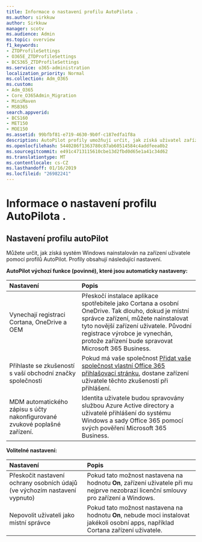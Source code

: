```yaml
---
title: Informace o nastavení profilu AutoPilota .
ms.author: sirkkuw
author: Sirkkuw
manager: scotv
ms.audience: Admin
ms.topic: overview
f1_keywords:
- ZTDProfileSettings
- O365E_ZTDProfileSettings
- BCS365_ZTDProfileSettings
ms.service: o365-administration
localization_priority: Normal
ms.collection: Adm_O365
ms.custom:
- Adm_O365
- Core_O365Admin_Migration
- MiniMaven
- MSB365
search.appverid:
- BCS160
- MET150
- MOE150
ms.assetid: 99bfbf81-e719-4630-9b0f-c187edfa1f8a
description: AutoPilot profily umožňují určit, jak získá uživatel zařízení nainstalován systém Windows. Profily obsahují výchozí a volitelné nastavení, například Přeskočit instalaci Cortana.
ms.openlocfilehash: 5440286f1363780c87ab60514584c4addfeea0b2
ms.sourcegitcommit: e491c4713115610cbe13d2fbd0d65e1a41c34d62
ms.translationtype: MT
ms.contentlocale: cs-CZ
ms.lasthandoff: 01/16/2019
ms.locfileid: "26982241"
---
```

# <a name="about-autopilot-profile-settings"></a>Informace o nastavení profilu AutoPilota .

## <a name="autopilot-profile-settings"></a>Nastavení profilu autoPilot

Můžete určit, jak získá systém Windows nainstalován na zařízení uživatele pomocí profilů AutoPilot. Profily obsahují následující nastavení.
  
 **AutoPilot výchozí funkce (povinné), které jsou automaticky nastaveny:**
  
|**Nastavení**|**Popis**|
|:-----|:-----|
|Vynechají registraci Cortana, OneDrive a OEM  <br/> |Přeskočí instalace aplikace spotřebitele jako Cortana a osobní OneDrive. Tak dlouho, dokud je místní správce zařízení, můžete nainstalovat tyto novější zařízení uživatele. Původní registrace výrobce je vynechán, protože zařízení bude spravovat Microsoft 365 Business.  <br/> |
|Přihlaste se zkušeností s vaší obchodní značky společnosti  <br/> |Pokud má vaše společnost [Přidat vaše společnost vlastní Office 365 přihlašovací stránku](https://support.office.com/article/a1229cdb-ce19-4da5-90c7-2b9b146aef0a), dostane zařízení uživatele těchto zkušeností při přihlášení.  <br/> |
|MDM automatického zápisu s účty nakonfigurované zvukové poplašné zařízení.  <br/> |Identita uživatele budou spravovány službou Azure Active directory a uživatelé přihlášení do systému Windows a sady Office 365 pomocí svých pověření Microsoft 365 Business.  <br/> |
   
 **Volitelné nastavení:**
  
|**Nastavení**|**Popis**|
|:-----|:-----|
|Přeskočit nastavení ochrany osobních údajů (ve výchozím nastavení vypnuto)  <br/> |Pokud tato možnost nastavena na hodnotu **On**, zařízení uživatele při mu nejprve nezobrazí licenční smlouvy pro zařízení a Windows.  <br/> |
|Nepovolit uživateli jako místní správce  <br/> |Pokud tato možnost nastavena na hodnotu **On**, nebude moci instalovat jakékoli osobní apps, například Cortana zařízení uživatele.  <br/> |
   
